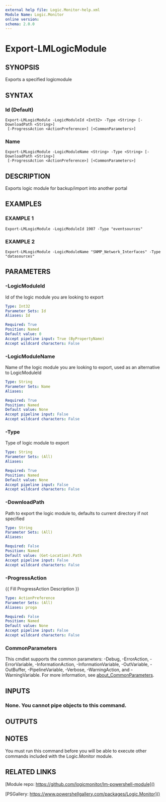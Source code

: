 ```yaml
---
external help file: Logic.Monitor-help.xml
Module Name: Logic.Monitor
online version:
schema: 2.0.0
---
```


# Export-LMLogicModule

## SYNOPSIS
Exports a specified logicmodule

## SYNTAX

### Id (Default)
```
Export-LMLogicModule -LogicModuleId <Int32> -Type <String> [-DownloadPath <String>]
 [-ProgressAction <ActionPreference>] [<CommonParameters>]
```

### Name
```
Export-LMLogicModule -LogicModuleName <String> -Type <String> [-DownloadPath <String>]
 [-ProgressAction <ActionPreference>] [<CommonParameters>]
```

## DESCRIPTION
Exports logic module for backup/import into another portal

## EXAMPLES

### EXAMPLE 1
```
Export-LMLogicModule -LogicModuleId 1907 -Type "eventsources"
```

### EXAMPLE 2
```
Export-LMLogicModule -LogicModuleName "SNMP_Network_Interfaces" -Type "datasources"
```

## PARAMETERS

### -LogicModuleId
Id of the logic module you are looking to export

```yaml
Type: Int32
Parameter Sets: Id
Aliases: Id

Required: True
Position: Named
Default value: 0
Accept pipeline input: True (ByPropertyName)
Accept wildcard characters: False
```

### -LogicModuleName
Name of the logic module you are looking to export, used as an alternative to LogicModuleId

```yaml
Type: String
Parameter Sets: Name
Aliases:

Required: True
Position: Named
Default value: None
Accept pipeline input: False
Accept wildcard characters: False
```

### -Type
Type of logic module to export

```yaml
Type: String
Parameter Sets: (All)
Aliases:

Required: True
Position: Named
Default value: None
Accept pipeline input: False
Accept wildcard characters: False
```

### -DownloadPath
Path to export the logic module to, defaults to current directory if not specified

```yaml
Type: String
Parameter Sets: (All)
Aliases:

Required: False
Position: Named
Default value: (Get-Location).Path
Accept pipeline input: False
Accept wildcard characters: False
```

### -ProgressAction
{{ Fill ProgressAction Description }}

```yaml
Type: ActionPreference
Parameter Sets: (All)
Aliases: proga

Required: False
Position: Named
Default value: None
Accept pipeline input: False
Accept wildcard characters: False
```

### CommonParameters
This cmdlet supports the common parameters: -Debug, -ErrorAction, -ErrorVariable, -InformationAction, -InformationVariable, -OutVariable, -OutBuffer, -PipelineVariable, -Verbose, -WarningAction, and -WarningVariable. For more information, see [about_CommonParameters](http://go.microsoft.com/fwlink/?LinkID=113216).

## INPUTS

### None. You cannot pipe objects to this command.
## OUTPUTS

## NOTES
You must run this command before you will be able to execute other commands included with the Logic.Monitor module.

## RELATED LINKS

[Module repo: https://github.com/logicmonitor/lm-powershell-module]()

[PSGallery: https://www.powershellgallery.com/packages/Logic.Monitor]()

